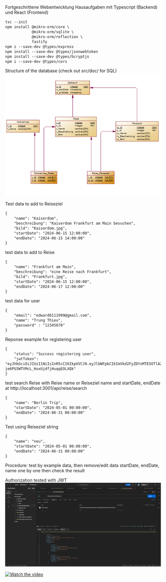 Fortgeschrittene Webentwicklung Hausaufgaben mit Typescript (Backend) und React (Frontend)

```
tsc --init
npm install @mikro-orm/core \
            @mikro-orm/sqlite \
            @mikro-orm/reflection \
            fastify
npm i --save-dev @types/express
npm install --save-dev @types/jsonwebtoken
npm install --save-dev @types/bcryptjs
npm i --save-dev @types/cors

```
Structure of the database (check out src/doc/ for SQL)
![database](src/doc/database.png)


Test data to add to Reiseziel
```
{
    "name": "Kaiserdom",
    "beschreibung": "Kaiserdom Frankfurt am Main besuchen",
    "bild": "Kaiserdom.jpg",
    "startDate": "2024-06-15 12:00:00",
    "endDate": "2024-06-15 14:00:00"
}
```



test data to add to Reise
```
{
    "name": "Frankfurt am Main",
    "beschreibung": "eine Reise nach Frankfurt",
    "bild": "Frankfurt.jpg",
    "startDate": "2024-06-15 12:00:00",
    "endDate": "2024-06-17 12:00:00"
}
```


test data for user
```
{
    "email": "edward6111999@gmail.com",
    "name": "Trung Thieu",
    "password" : "12345678"
}
```
Reponse example for registering user
```
{
    "status": "Success registering user",
    "jwtToken": "eyJhbGciOiJIUzI1NiIsInR5cCI6IkpXVCJ9.eyJlbWFpbCI6ImVkd2FyZDYxMTE5OTlAZ21haWwuY29tIiwibmFtZSI6IlRydW5nIFRoaWV1IiwiaWF0IjoxNzE2MDMzMTQxLCJleHAiOjE3MTYwMzY3NDEsImlzcyI6Imh0dHA6Ly9md2UuYXV0aCJ9.FDoDGrFf0qq-je6PU3WTVMcL_HuxUjdfjHuqqEOLXQk"
}
```

test search Reise with Reise name or Reiseziel name and startDate, endDate at http://localhost:3001/api/reise/search
```
{
    "name": "Berlin Trip",
    "startDate": "2024-05-01 00:00:00",
    "endDate": "2024-06-31 00:00:00"
}
```
Test using Reiseziel string
```
{
    "name": "neu",
    "startDate": "2024-05-01 00:00:00",
    "endDate": "2024-06-31 00:00:00"
}
```

Procedure: test by example data, then remove/edit data startDate, endDate, name one by one then check the result



Authorization tested with JWT
![Authorization](src/doc/authorized_tested.png)

[![Watch the video](https://img.youtube.com/vi/pfWu9BR8E4s/maxresdefault.jpg)](https://youtu.be/pfWu9BR8E4s)



